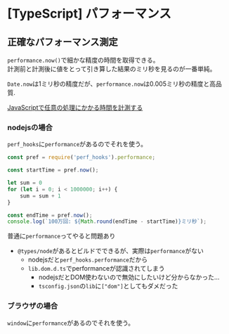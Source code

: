 # [TypeScript] パフォーマンス


正確なパフォーマンス測定
------------------------

`performance.now()`で細かな精度の時間を取得できる。  
計測前と計測後に値をとって引き算した結果のミリ秒を見るのが一番単純。

`Date.now`は1ミリ秒の精度だが、`performance.now`は0.005ミリ秒の精度と高品質.

[JavaScriptで任意の処理にかかる時間を計測する](https://sbfl.net/blog/2017/12/01/javascript-measure-time/)


### nodejsの場合

`perf_hooks`に`performance`があるのでそれを使う。

```ts
const pref = require('perf_hooks').performance;

const startTime = pref.now();

let sum = 0
for (let i = 0; i < 1000000; i++) {
    sum = sum + 1
}

const endTime = pref.now();
console.log(`100万回: ${Math.round(endTime - startTime)}ミリ秒`);
```

普通に`performance`ってやると問題あり

* `@types/node`があるとビルドでできるが、実際は`performance`がない
    * nodejsだと`perf_hooks.performance`だから
    * `lib.dom.d.ts`でperformanceが認識されてしまう
        * nodejsだとDOM使わないので無効にしたいけど分からなかった...
        * `tsconfig.json`の`lib`に`["dom"]`としてもダメだった


### ブラウザの場合

`window`に`performance`があるのでそれを使う。


